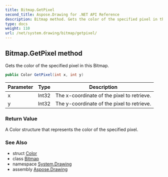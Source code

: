 ```yaml
---
title: Bitmap.GetPixel
second_title: Aspose.Drawing for .NET API Reference
description: Bitmap method. Gets the color of the specified pixel in this Bitmap
type: docs
weight: 110
url: /net/system.drawing/bitmap/getpixel/
---
```

## Bitmap.GetPixel method

Gets the color of the specified pixel in this Bitmap.

```csharp
public Color GetPixel(int x, int y)
```

| Parameter | Type | Description |
| --- | --- | --- |
| x | Int32 | The x-coordinate of the pixel to retrieve. |
| y | Int32 | The y-coordinate of the pixel to retrieve. |

### Return Value

A Color structure that represents the color of the specified pixel.

### See Also

* struct [Color](../../color/)
* class [Bitmap](../)
* namespace [System.Drawing](../../bitmap/)
* assembly [Aspose.Drawing](../../../)


